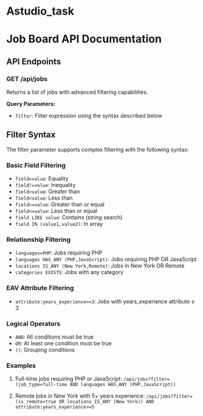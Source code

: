 # Astudio_task
# Job Board API Documentation

## API Endpoints

### GET /api/jobs

Returns a list of jobs with advanced filtering capabilities.

**Query Parameters:**
- `filter`: Filter expression using the syntax described below

## Filter Syntax

The filter parameter supports complex filtering with the following syntax:

### Basic Field Filtering
- `field=value`: Equality
- `field!=value`: Inequality
- `field>value`: Greater than
- `field<value`: Less than
- `field>=value`: Greater than or equal
- `field<=value`: Less than or equal
- `field LIKE value`: Contains (string search)
- `field IN (value1,value2)`: In array

### Relationship Filtering
- `languages=PHP`: Jobs requiring PHP
- `languages HAS_ANY (PHP,JavaScript)`: Jobs requiring PHP OR JavaScript
- `locations IS_ANY (New York,Remote)`: Jobs in New York OR Remote
- `categories EXISTS`: Jobs with any category

### EAV Attribute Filtering
- `attribute:years_experience>=3`: Jobs with years_experience attribute ≥ 3

### Logical Operators
- `AND`: All conditions must be true
- `OR`: At least one condition must be true
- `()`: Grouping conditions

### Examples

1. Full-time jobs requiring PHP or JavaScript:
   `/api/jobs?filter=(job_type=full-time AND languages HAS_ANY (PHP,JavaScript))`

2. Remote jobs in New York with 5+ years experience:
   `/api/jobs?filter=(is_remote=true OR locations IS_ANY (New York)) AND attribute:years_experience>=5`
